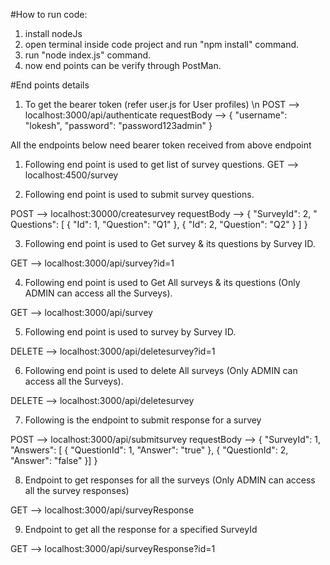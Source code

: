 #How to run code:
1) install nodeJs
2) open terminal inside code project and run "npm install" command.
3) run "node index.js" command.
4) now end points can be verify through PostMan.

#End points details
1) To get the bearer token (refer user.js for User profiles) \n
POST --> localhost:3000/api/authenticate
requestBody --> {
                    "username": "lokesh",
                    "password": "password123admin"
                }



All the endpoints below need bearer token received from above endpoint
1) Following end point is used to get list of survey questions.
GET --> localhost:4500/survey

2)  Following end point is used to submit survey questions.

POST --> localhost:30000/createsurvey
requestBody --> {
                    "SurveyId": 2,
    "               Questions": [
                        {
                            "Id": 1,
                            "Question": "Q1"
                        },
                        {
                            "Id": 2,
                            "Question": "Q2"
                        }
                    ]
                }

3)  Following end point is used to Get survey & its questions by Survey ID.

GET --> localhost:3000/api/survey?id=1

4)  Following end point is used to Get All surveys & its questions (Only ADMIN can access all the Surveys).

GET --> localhost:3000/api/survey

5)  Following end point is used to survey by Survey ID.

DELETE --> localhost:3000/api/deletesurvey?id=1

6)  Following end point is used to delete All surveys (Only ADMIN can access all the Surveys).

DELETE --> localhost:3000/api/deletesurvey

7) Following is the endpoint to submit response for a survey

POST --> localhost:3000/api/submitsurvey
requestBody --> {
                    "SurveyId": 1,
                    "Answers": [
                    {
                        "QuestionId": 1,
                        "Answer": "true"
                    },
                    {
                        "QuestionId": 2,
                        "Answer": "false"
                    }]
                }

8) Endpoint to get responses for all the surveys (Only ADMIN can access all the survey responses)

GET  --> localhost:3000/api/surveyResponse

9) Endpoint to get all the response for a specified SurveyId

GET  --> localhost:3000/api/surveyResponse?id=1